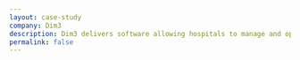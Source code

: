 ```yaml
---
layout: case-study
company: Dim3
description: Dim3 delivers software allowing hospitals to manage and optimize their patients’ nutrition plans. They approached Mainmatter   when they faced severe performance problem in their app. We identified and fixed these issues and also found and solved some potential future problems along the way.
permalink: false
---
```

